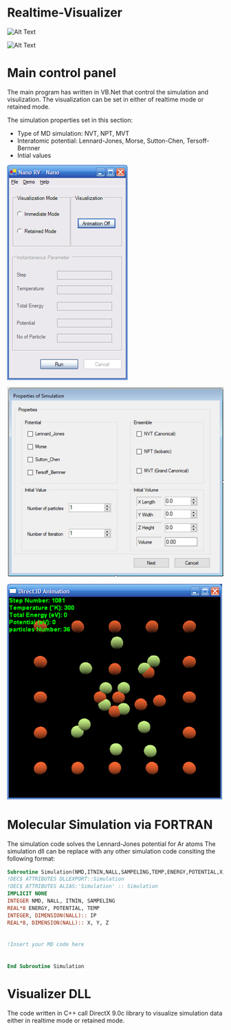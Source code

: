 # Realtime-Visualizer

![Alt Text](https://github.com/alilajevardi/Realtime-Visualizer/blob/main/artifacts/Molecules_01.gif)

![Alt Text](https://github.com/alilajevardi/Realtime-Visualizer/blob/main/artifacts/C60.gif)

# Main control panel
The main program has written in VB.Net that control the simulation and visulization.
The visualization can be set in either of realtime mode or retained mode.

The simulation properties set in this section:
* Type of MD simulation: NVT, NPT, MVT
* Interatomic potential: Lennard-Jones, Morse, Sutton-Chen, Tersoff-Bernner
* Intial values


![User Interface](https://github.com/alilajevardi/Realtime-Visualizer/blob/main/artifacts/main2.PNG)

![User Interface](https://github.com/alilajevardi/Realtime-Visualizer/blob/main/artifacts/SimulationProperties.jpg)

![User Interface](https://github.com/alilajevardi/Realtime-Visualizer/blob/main/artifacts/main3.PNG)



# Molecular Simulation via FORTRAN
The simulation code solves the Lennard-Jones potential for Ar atoms
The simulation dll can be replace with any other simulation code consiting the following format:

```fortran
Subroutine Simulation(NMD,ITNIN,NALL,SAMPELING,TEMP,ENERGY,POTENTIAL,X,Y,Z,IP)
!DEC$ ATTRIBUTES DLLEXPORT::Simulation
!DEC$ ATTRIBUTES ALIAS:'Simulation' :: Simulation
IMPLICIT NONE
INTEGER NMD, NALL, ITNIN, SAMPELING
REAL*8 ENERGY, POTENTIAL, TEMP
INTEGER, DIMENSION(NALL):: IP 
REAL*8, DIMENSION(NALL):: X, Y, Z


!Insert your MD code here 


End Subroutine Simulation
```


# Visualizer DLL
The code written in C++ call DirectX 9.0c library to visualize simulation data either in realtime mode or retained mode.

